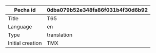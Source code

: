 |Pecha id | 0dba079b52e348fa86f031b4f30d6b92
| --- | --- 
|Title | T65 
|Language | en
|Type | translation
|Initial creation | TMX